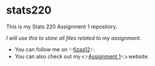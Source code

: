 # stats220
This is my Stats 220 Assignment 1 repository.

 *I will use this to store all files related to my assignment.*
* You can follow me on ✨[fizaa12](https://github.com/fizaa12)✨.
* You can also check out my 👉[Assignment 1](https://fizaa12.github.io/stats220/)👈 website.


